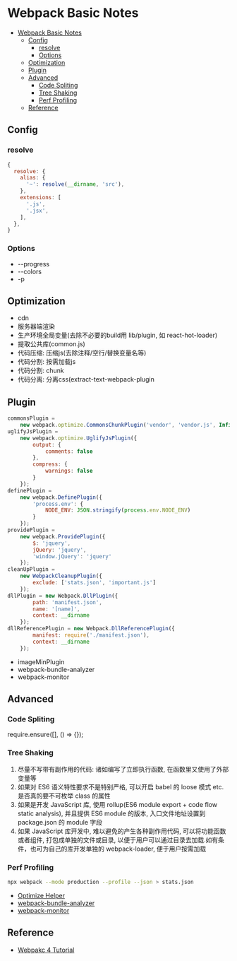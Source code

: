 # Webpack Basic Notes

<!-- TOC -->

- [Webpack Basic Notes](#webpack-basic-notes)
  - [Config](#config)
    - [resolve](#resolve)
    - [Options](#options)
  - [Optimization](#optimization)
  - [Plugin](#plugin)
  - [Advanced](#advanced)
    - [Code Spliting](#code-spliting)
    - [Tree Shaking](#tree-shaking)
    - [Perf Profiling](#perf-profiling)
  - [Reference](#reference)

<!-- /TOC -->

## Config

### resolve

```js
{
  resolve: {
    alias: {
      '~': resolve(__dirname, 'src'),
    },
    extensions: [
      '.js',
      '.jsx',
    ],
  },
}
```

### Options

- --progress
- --colors
- -p

## Optimization

- cdn
- 服务器端渲染
- 生产环境全局变量(去除不必要的build用 lib/plugin, 如 react-hot-loader)
- 提取公共库(common.js)
- 代码压缩: 压缩js(去除注释/空行/替换变量名等)
- 代码分割: 按需加载js
- 代码分割: chunk
- 代码分离: 分离css(extract-text-webpack-plugin

## Plugin

```js
commonsPlugin =
    new webpack.optimize.CommonsChunkPlugin('vendor', 'vendor.js', Infinity);
uglifyJsPlugin =
    new webpack.optimize.UglifyJsPlugin({
        output: {
            comments: false
        },
        compress: {
            warnings: false
        }
    });
definePlugin =
    new webpack.DefinePlugin({
        'process.env': {
            NODE_ENV: JSON.stringify(process.env.NODE_ENV)
        }
    });
providePlugin =
    new webpack.ProvidePlugin({
        $: 'jquery',
        jQuery: 'jquery',
        'window.jQuery': 'jquery'
    });
cleanUpPlugin =
    new WebpackCleanupPlugin({
        exclude: ['stats.json', 'important.js']
    });
dllPlugin = new Webpack.DllPlugin({
        path: 'manifest.json',
        name: '[name]',
        context: __dirname
    });
dllReferencePlugin = new Webpack.DllReferencePlugin({
        manifest: require('./manifest.json'),
        context: __dirname
    });
```

- imageMinPlugin
- webpack-bundle-analyzer
- webpack-monitor

## Advanced

### Code Spliting

require.ensure([], () => {});

### Tree Shaking

1. 尽量不写带有副作用的代码: 诸如编写了立即执行函数, 在函数里又使用了外部变量等
2. 如果对 ES6 语义特性要求不是特别严格, 可以开启 babel 的 loose 模式 etc. 是否真的要不可枚举 class 的属性
3. 如果是开发 JavaScript 库, 使用 rollup(ES6 module export + code flow static analysis),
  并且提供 ES6 module 的版本, 入口文件地址设置到 package.json 的 module 字段
4. 如果 JavaScript 库开发中, 难以避免的产生各种副作用代码, 可以将功能函数或者组件, 打包成单独的文件或目录,
  以便于用户可以通过目录去加载.如有条件，也可为自己的库开发单独的 webpack-loader, 便于用户按需加载

### Perf Profiling

```bash
npx webpack --mode production --profile --json > stats.json
```

- [Optimize Helper](https://webpack.jakoblind.no/optimize/)
- [webpack-bundle-analyzer](https://github.com/webpack-contrib/webpack-bundle-analyzer)
- [webpack-monitor](https://github.com/webpackmonitor/webpackmonitor)

## Reference

- [Webpakc 4 Tutorial](https://nystudio107.com/blog/an-annotated-webpack-4-config-for-frontend-web-development)
